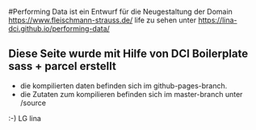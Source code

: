 #Performing Data ist ein Entwurf für die Neugestaltung der Domain https://www.fleischmann-strauss.de/
life zu sehen unter https://lina-dci.github.io/performing-data/

## Diese Seite wurde mit Hilfe von DCI Boilerplate sass + parcel erstellt

- die kompilierten daten befinden sich im github-pages-branch.
- die Zutaten zum kompilieren befinden sich im master-branch unter /source

:-) LG lina


